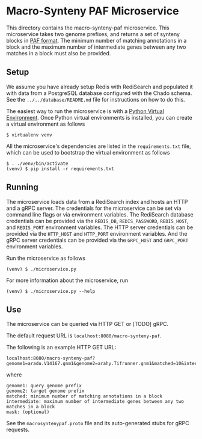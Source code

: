 # Macro-Synteny PAF Microservice

This directory contains the macro-synteny-paf microservice.
This microservice takes two genome prefixes, and returns a set of synteny blocks in [PAF format](https://github.com/lh3/miniasm/blob/master/PAF.md).
The minimum number of matching annotations in a block and the maximum number of intermediate genes between any two matches in a block must also be provided.

## Setup

We assume you have already setup Redis with RediSearch and populated it with data from a PostgreSQL database configured with the Chado schema.
See the `../../database/README.md` file for instructions on how to do this.

The easiest way to run the microservice is with a [Python Virtual Environment](http://docs.python-guide.org/en/latest/dev/virtualenvs/).
Once Python virtual environments is installed, you can create a virtual environment as follows

    $ virtualenv venv

All the microservice's dependencies are listed in the `requirements.txt` file, which can be used to bootstrap the virtual environment as follows

    $ . ./venv/bin/activate
    (venv) $ pip install -r requirements.txt

## Running

The microservice loads data from a RediSearch index and hosts an HTTP and a gRPC server.
The credentials for the microservice can be set via command line flags or via environment variables.
The RediSearch database credentials can be provided via the `REDIS_DB`, `REDIS_PASSWORD`, `REDIS_HOST`, and `REDIS_PORT` environment variables.
The HTTP server credentials can be provided via the `HTTP_HOST` and `HTTP_PORT` environment variables.
And the gRPC server credentials can be provided via the `GRPC_HOST` and `GRPC_PORT` environment variables.

Run the microservice as follows

    (venv) $ ./microservice.py

For more information about the microservice, run

    (venv) $ ./microservice.py --help

## Use

The microservice can be queried via HTTP GET or [TODO] gRPC.

The default request URL is `localhost:8080/macro-synteny-paf`.

The following is an example HTTP GET URL:

    localhost:8080/macro-synteny-paf?genome1=aradu.V14167.gnm1&genome2=arahy.Tifrunner.gnm1&matched=10&intermediate=5&mask=20

where

    genome1: query genome prefix
    genome2: target genome prefix
    matched: minimum number of matching annotations in a block
    intermediate: maximum number of intermediate genes between any two matches in a block
    mask: (optional)

See the `macrosyntenypaf.proto` file and its auto-generated stubs for gRPC requests.

